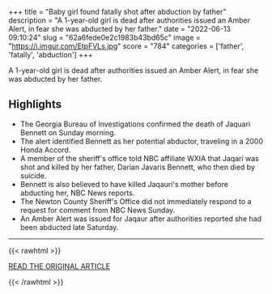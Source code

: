 +++
title = "Baby girl found fatally shot after abduction by father"
description = "A 1-year-old girl is dead after authorities issued an Amber Alert, in fear she was abducted by her father."
date = "2022-06-13 09:10:24"
slug = "62a6fede0e2c1983b43bd65c"
image = "https://i.imgur.com/EtpFVLs.jpg"
score = "784"
categories = ['father', 'fatally', 'abduction']
+++

A 1-year-old girl is dead after authorities issued an Amber Alert, in fear she was abducted by her father.

## Highlights

- The Georgia Bureau of Investigations confirmed the death of Jaquari Bennett on Sunday morning.
- The alert identified Bennett as her potential abductor, traveling in a 2000 Honda Accord.
- A member of the sheriff's office told NBC affiliate WXIA that Jaqari was shot and killed by her father, Darian Javaris Bennett, who then died by suicide.
- Bennett is also believed to have killed Jaqauri's mother before abducting her, NBC News reports.
- The Newton County Sheriff's Office did not immediately respond to a request for comment from NBC News Sunday.
- An Amber Alert was issued for Jaqaur after authorities reported she had been abducted late Saturday.

---

{{< rawhtml >}}
  <p class="article-category">
    <a target="_blank" href="https://www.nbcnews.com/news/us-news/baby-girl-found-fatally-shot-abduction-father-rcna33153">READ THE ORIGINAL ARTICLE</a>
  </p>
{{< /rawhtml >}}
